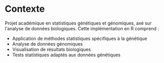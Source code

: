 # Contexte
Projet académique en statistiques génétiques et génomiques, axé sur l'analyse de données biologiques. Cette implémentation en R comprend :
- Application de méthodes statistiques spécifiques à la génétique
- Analyse de données génomiques
- Visualisation de résultats biologiques
- Tests statistiques adaptés aux données génétiques
